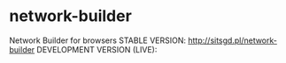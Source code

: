 # network-builder
Network Builder for browsers
STABLE VERSION: http://sitsgd.pl/network-builder
DEVELOPMENT VERSION (LIVE): 
